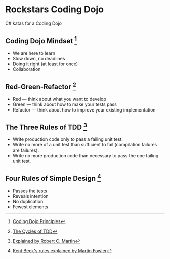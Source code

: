 # Rockstars Coding Dojo
C# katas for a Coding Dojo

## Coding Dojo Mindset [^1]

* We are here to learn
* Slow down, no deadlines
* Doing it right (at least for once)
* Collaboration

[^1]: [Coding Dojo Principles](https://codingdojo.org/CodingDojoPrinciples/)

## Red-Green-Refactor [^2]

* Red — think about what you want to develop
* Green — think about how to make your tests pass
* Refactor — think about how to improve your existing implementation

[^2]: [The Cycles of TDD](https://blog.cleancoder.com/uncle-bob/2014/12/17/TheCyclesOfTDD.html)

## The Three Rules of TDD [^3]

* Write production code only to pass a failing unit test.
* Write no more of a unit test than sufficient to fail (compilation failures are failures).
* Write no more production code than necessary to pass the one failing unit test.

[^3]: [Explained by Robert C. Martin](http://www.butunclebob.com/ArticleS.UncleBob.TheThreeRulesOfTdd)

## Four Rules of Simple Design [^4]

* Passes the tests
* Reveals intention
* No duplication
* Fewest elements

[^4]: [Kent Beck's rules explained by Martin Fowler](https://martinfowler.com/bliki/BeckDesignRules.html)
